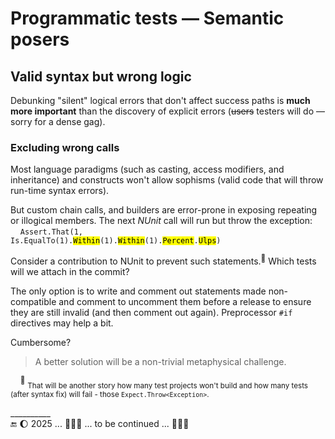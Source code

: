 # Programmatic tests &mdash; Semantic posers

## Valid syntax but wrong logic

Debunking "silent" logical errors that don't affect success paths is **much more important** than the discovery of explicit errors (<s>users</s> testers will do &mdash; sorry for a dense gag).

### <a id="non-comp-calls">Excluding wrong calls

Most language paradigms (such as casting, access modifiers, and inheritance) and constructs won't allow sophisms (valid code that will throw run-time syntax errors). 

But custom chain calls, and builders are error-prone in exposing repeating or illogical members. The next _NUnit_ call will run but throw the exception:\
&nbsp;&nbsp;&nbsp;&nbsp;<code>Assert.That(1, Is.EqualTo(1).<mark>Within</mark>(1).<mark>Within</mark>(1).<mark>Percent</mark>.<mark>Ulps</mark>)</code>

Consider a contribution to NUnit to prevent such statements.<sup>🙋</sup> Which tests will we attach in the commit?

The only option is to write and comment out statements made non-compatible and comment to uncomment them before a release to ensure they are still invalid (and then comment out again). Preprocessor `#if` directives may help a bit.

Cumbersome?

> A better solution will be a non-trivial metaphysical challenge.

&nbsp;&nbsp;&nbsp;&nbsp;<sup>🙋</sup> <sub>That will be another story how many test projects won't build and how many tests (after syntax fix) will fail - those `Expect.Throw<Exception>`.</sub>

\__________\
🔚 🌔 2025 ... 🚧🚧🚧 ... to be continued ... 🚧🚧🚧

